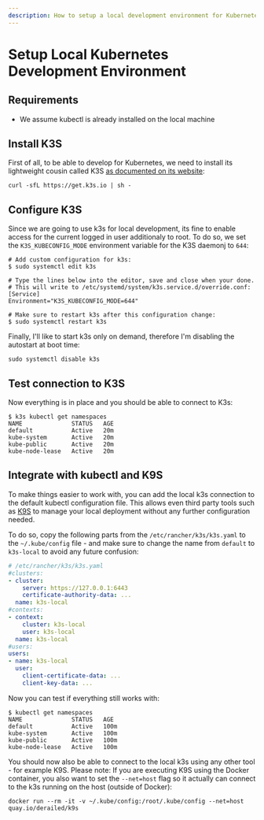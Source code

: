 ```yaml
---
description: How to setup a local development environment for Kubernetes using K3S.
---
```


# Setup Local Kubernetes Development Environment

## Requirements

* We assume kubectl is already installed on the local machine

## Install K3S

First of all, to be able to develop for Kubernetes, we need to install its lightweight cousin called K3S [as documented on its website](https://k3s.io/):

```shell
curl -sfL https://get.k3s.io | sh -
```

## Configure K3S

Since we are going to use k3s for local development, its fine to enable access for the current logged in user additionaly to root. To do so, we set the `K3S_KUBECONFIG_MODE` environment variable for the K3S daemonj to `644`:

```shell
# Add custom configuration for k3s:
$ sudo systemctl edit k3s

# Type the lines below into the editor, save and close when your done.
# This will write to /etc/systemd/system/k3s.service.d/override.conf:
[Service]
Environment="K3S_KUBECONFIG_MODE=644"

# Make sure to restart k3s after this configuration change:
$ sudo systemctl restart k3s
```

Finally, I'll like to start k3s only on demand, therefore I'm disabling the autostart at boot time:

```shell
sudo systemctl disable k3s
```

## Test connection to K3S

Now everything is in place and you should be able to connect to K3s:

```shell
$ k3s kubectl get namespaces
NAME              STATUS   AGE
default           Active   20m
kube-system       Active   20m
kube-public       Active   20m
kube-node-lease   Active   20m
```

## Integrate with kubectl and K9S

To make things easier to work with, you can add the local k3s connection to the default kubectl configuration file. This allows even third party tools such as [K9S](https://k9scli.io/) to manage your local deployment without any further configuration needed.

To do so, copy the following parts from the `/etc/rancher/k3s/k3s.yaml` to the `~/.kube/config` file - and make sure to change the name from `default` to `k3s-local` to avoid any future confusion:

```yaml
# /etc/rancher/k3s/k3s.yaml
#clusters:
- cluster:
    server: https://127.0.0.1:6443
    certificate-authority-data: ...
  name: k3s-local
#contexts:
- context:
    cluster: k3s-local
    user: k3s-local
  name: k3s-local
#users:
users:
- name: k3s-local
  user:
    client-certificate-data: ...
    client-key-data: ...
```

Now you can test if everything still works with:

```shell
$ kubectl get namespaces
NAME              STATUS   AGE
default           Active   100m
kube-system       Active   100m
kube-public       Active   100m
kube-node-lease   Active   100m
```

You should now also be able to connect to the local k3s using any other tool - for example K9S. Please note: If you are executing K9S using the Docker container, you also want to set the `--net=host` flag so it actually can connect to the k3s running on the host (outside of Docker):

```shell
docker run --rm -it -v ~/.kube/config:/root/.kube/config --net=host quay.io/derailed/k9s
```
